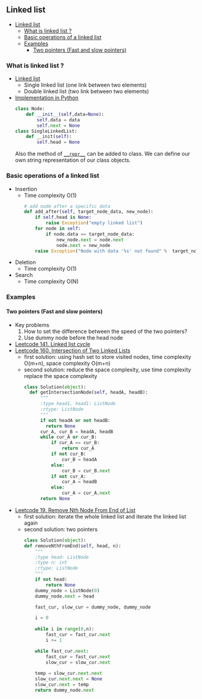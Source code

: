 ## Linked list

- [Linked list](#linked-list)
  - [What is linked list ?](#what-is-linked-list-)
  - [Basic operations of a linked list](#basic-operations-of-a-linked-list)
  - [Examples](#examples)
    - [Two pointers (Fast and slow pointers)](#two-pointers-fast-and-slow-pointers)

### What is linked list ?
- [Linked list](https://leetcode.cn/leetbook/read/linked-list/jsumh/)
  - Single linked list (one link between two elements)
  - Double linked list (two link between two elements)
- [Implementation in Python](https://realpython.com/linked-lists-python/#implementing-your-own-linked-list)
    ```python
    class Node:
        def __init__(self,data=None):
            self.data = data
            self.next = None
    class SingleLinkedList:
        def __init(self):
            self.head = None
    ```
    Also the method of [`__repr__`](https://www.educative.io/answers/what-is-the-repr-method-in-python) can be added to class. We can define our own string representation of our class objects.

### Basic operations of a linked list
- Insertion
  - Time complexity O(1)
    ```python 
    # add node after a specific data
    def add_after(self, target_node_data, new_node):
        if self.head is None:
            raise Exception("empty linked list")
        for node in self:
            if node.data == target_node_data:
                new_node.next = node.next
                node.next = new_node
        raise Exception("Node with data '%s' not found" %  target_node_data) 
    ```
- Deletion
  - Time complexity O(1)
- Search
  - Time complexity O(N)

### Examples
#### Two pointers (Fast and slow pointers)
- Key problems
  1. How to set the difference between the speed of the two pointers?
  2. Use dummy node before the head node 
- [Leetcode 141. Linked list cycle](https://leetcode.cn/problems/linked-list-cycle/)
- [Leetcode 160. Intersection of Two Linked Lists](https://leetcode.cn/problems/intersection-of-two-linked-lists/)
  - first solution: using hash set to store visited nodes, time complexity O(m+n), space complexity O(m+n)
  - second solution: reduce the space complexity, use time complexity replace the space complexity
    ```python
    class Solution(object):
      def getIntersectionNode(self, headA, headB):
          """
          :type head1, head1: ListNode
          :rtype: ListNode
          """
          if not headA or not headB:
            return None
          cur_A, cur_B = headA, headB
          while cur_A or cur_B:
              if cur_A == cur_B:
                  return cur_A
              if not cur_B:
                  cur_B = headA
              else:
                  cur_B = cur_B.next
              if not cur_A:
                  cur_A = headB
              else:
                  cur_A = cur_A.next
          return None
    ```
- [Leetcode 19. Remove Nth Node From End of List](https://leetcode.cn/problems/remove-nth-node-from-end-of-list/)
  - first solution: iterate the whole linked list and iterate the linked list again
  - second solution: two pointers 
    ```python
    class Solution(object):
    def removeNthFromEnd(self, head, n):
        """
        :type head: ListNode
        :type n: int
        :rtype: ListNode
        """
        if not head:
            return None
        dummy_node = ListNode(0)
        dummy_node.next = head

        fast_cur, slow_cur = dummy_node, dummy_node

        i = 0
        
        while i in range(0,n):
            fast_cur = fast_cur.next
            i += 1

        while fast_cur.next:
            fast_cur = fast_cur.next
            slow_cur = slow_cur.next
        
        temp = slow_cur.next.next
        slow_cur.next.next = None
        slow_cur.next = temp
        return dummy_node.next
    ```
  

